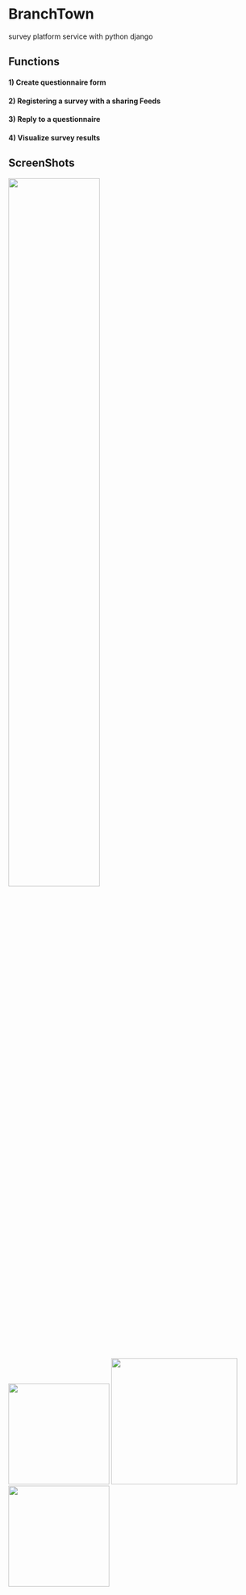 # BranchTown
survey platform service with python django


## Functions
#### 1) Create questionnaire form
#### 2) Registering a survey with a sharing Feeds
#### 3) Reply to a questionnaire
#### 4) Visualize survey results

## ScreenShots
<img src="https://user-images.githubusercontent.com/42382027/64787614-efc06c80-d5ab-11e9-9460-3cd1a31eb7e7.png" width="60%"/>
<div>
<img src="https://user-images.githubusercontent.com/42382027/64786736-141b4980-d5aa-11e9-84a0-dfb7de3a79cf.png" width="200"/>
<img src="https://user-images.githubusercontent.com/42382027/64786828-50e74080-d5aa-11e9-9e85-f217dcbed885.png" width="250"/>
<img src="https://user-images.githubusercontent.com/42382027/64786872-6bb9b500-d5aa-11e9-8644-b2a014110d0e.png" width="200"/>  
<div>
